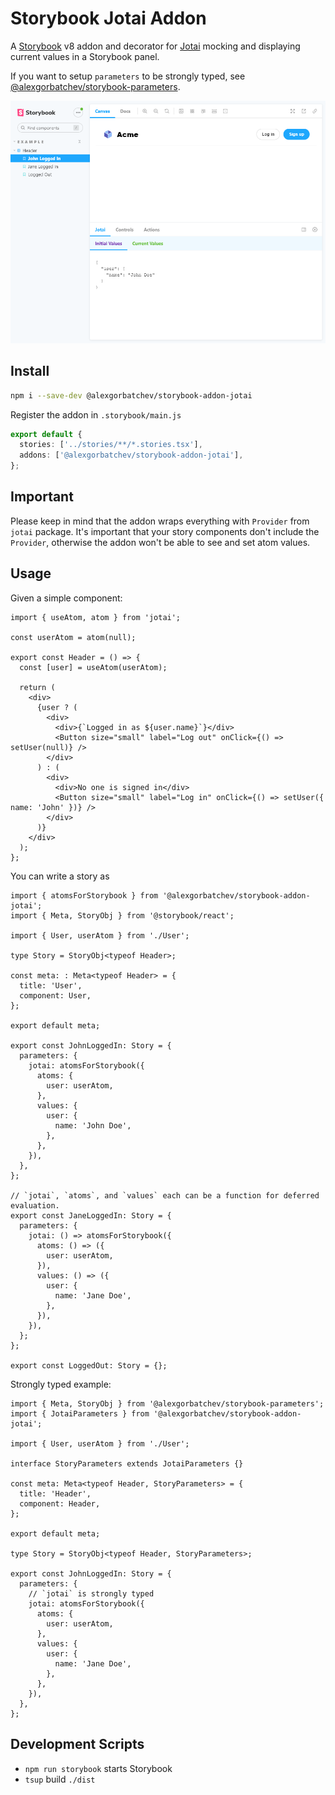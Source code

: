 # Storybook Jotai Addon

A [Storybook](https://storybook.js.org/) v8 addon and decorator for [Jotai](https://jotai.org) mocking and displaying current values in a Storybook panel.

If you want to setup `parameters` to be strongly typed, see [@alexgorbatchev/storybook-parameters](https://github.com/alexgorbatchev/storybook-parameters).

![](./screenshot.png)

## Install

```sh
npm i --save-dev @alexgorbatchev/storybook-addon-jotai
```

Register the addon in `.storybook/main.js`

```ts
export default {
  stories: ['../stories/**/*.stories.tsx'],
  addons: ['@alexgorbatchev/storybook-addon-jotai'],
};
```

## Important

Please keep in mind that the addon wraps everything with `Provider` from `jotai` package. It's important
that your story components don't include the `Provider`, otherwise the addon won't be able to see and set
atom values.

## Usage

Given a simple component:

```tsx
import { useAtom, atom } from 'jotai';

const userAtom = atom(null);

export const Header = () => {
  const [user] = useAtom(userAtom);

  return (
    <div>
      {user ? (
        <div>
          <div>{`Logged in as ${user.name}`}</div>
          <Button size="small" label="Log out" onClick={() => setUser(null)} />
        </div>
      ) : (
        <div>
          <div>No one is signed in</div>
          <Button size="small" label="Log in" onClick={() => setUser({ name: 'John' })} />
        </div>
      )}
    </div>
  );
};
```

You can write a story as

```tsx
import { atomsForStorybook } from '@alexgorbatchev/storybook-addon-jotai';
import { Meta, StoryObj } from '@storybook/react';

import { User, userAtom } from './User';

type Story = StoryObj<typeof Header>;

const meta: : Meta<typeof Header> = {
  title: 'User',
  component: User,
};

export default meta;

export const JohnLoggedIn: Story = {
  parameters: {
    jotai: atomsForStorybook({
      atoms: {
        user: userAtom,
      },
      values: {
        user: {
          name: 'John Doe',
        },
      },
    }),
  },
};

// `jotai`, `atoms`, and `values` each can be a function for deferred evaluation.
export const JaneLoggedIn: Story = {
  parameters: {
    jotai: () => atomsForStorybook({
      atoms: () => ({
        user: userAtom,
      }),
      values: () => ({
        user: {
          name: 'Jane Doe',
        },
      }),
    }),
  };
};

export const LoggedOut: Story = {};
```

Strongly typed example:

```tsx
import { Meta, StoryObj } from '@alexgorbatchev/storybook-parameters';
import { JotaiParameters } from '@alexgorbatchev/storybook-addon-jotai';

import { User, userAtom } from './User';

interface StoryParameters extends JotaiParameters {}

const meta: Meta<typeof Header, StoryParameters> = {
  title: 'Header',
  component: Header,
};

export default meta;

type Story = StoryObj<typeof Header, StoryParameters>;

export const JohnLoggedIn: Story = {
  parameters: {
    // `jotai` is strongly typed
    jotai: atomsForStorybook({
      atoms: {
        user: userAtom,
      },
      values: {
        user: {
          name: 'Jane Doe',
        },
      },
    }),
  },
};
```

## Development Scripts

- `npm run storybook` starts Storybook
- `tsup` build `./dist`
